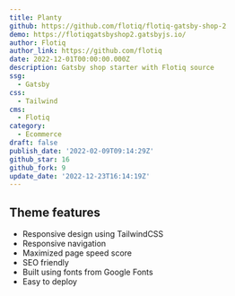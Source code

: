 ```yaml
---
title: Planty
github: https://github.com/flotiq/flotiq-gatsby-shop-2
demo: https://flotiqgatsbyshop2.gatsbyjs.io/
author: Flotiq
author_link: https://github.com/flotiq
date: 2022-12-01T00:00:00.000Z
description: Gatsby shop starter with Flotiq source
ssg:
  - Gatsby
css:
  - Tailwind
cms:
  - Flotiq
category:
  - Ecommerce
draft: false
publish_date: '2022-02-09T09:14:29Z'
github_star: 16
github_fork: 9
update_date: '2022-12-23T16:14:19Z'
---
```


## Theme features

- Responsive design using TailwindCSS
- Responsive navigation
- Maximized page speed score
- SEO friendly
- Built using fonts from Google Fonts
- Easy to deploy
